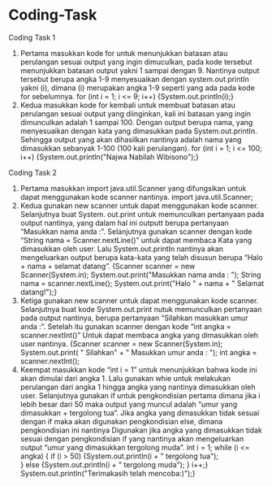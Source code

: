 # Coding-Task
Coding Task 1
1. Pertama masukkan kode for untuk menunjukkan batasan atau perulangan  sesuai output yang ingin dimuculkan, pada kode tersebut menunjukkan batasan output yakni 1 sampai dengan  9. Nantinya output tersebut berupa angka 1-9 menyesuaikan dengan system.out.printIn yakni (i), dimana (i) merupakan angka 1-9 seperti yang ada pada kode for sebelumnya.
for (int i = 1; i <= 9; i++) {System.out.println(i);}
2. Kedua masukkan kode for kembali untuk membuat batasan atau perulangan sesuai output yang diinginkan, kali ini batasan yang ingin dimunculkan adalah 1 sampai 100. Dengan output berupa nama, yang menyesuaikan dengan kata yang dimasukkan pada System.out.printIn. Sehingga output yang akan dihasilkan nantinya adalah nama yang dimasukkan sebanyak 1-100 (100 kali perulangan). 
for (int i = 1; i <= 100; i++) {System.out.println("Najwa Nabilah Wibisono");}

Coding Task 2
1. Pertama masukkan import java.util.Scanner yang difungsikan untuk dapat menggunakan kode scanner nantinya.
   import java.util.Scanner;
3. Kedua gunakan new scanner untuk dapat menggunakan kode scanner. Selanjutnya buat System. out.print untuk memunculkan pertanyaan  pada output nantinya, yang dalam hal ini outputt berupa pertanyaan “Masukkan nama anda :”. Selanjutnya gunakan scanner dengan kode “String nama = Scanner.nextLine()” untuk dapat membaca Kata yang dimasukkan oleh user. Lalu System.out.printIn nantinya akan mengeluarkan output berupa kata-kata yang telah disusun berupa “Halo + nama + selamat datang”. 
{Scanner scanner = new Scanner(System.in);
   System.out.print("Masukkan nama anda : ");
   String nama = scanner.nextLine();
   System.out.print("Halo " + nama + " Selamat datang!");}
3. Ketiga gunakan new scanner untuk dapat menggunakan kode scanner. Selanjutnya buat kode System.out.print nutuk memunculkan pertanyaan pada output nantinya, berupa pertanyaan “Silahkan masukkan umur anda :”.  Setelah itu gunakan scanner dengan kode “int angka = scanner.nextInt()” Untuk dapat membaca angka yang dimasukkan oleh user nantinya. 
{Scanner scanner = new Scanner(System.in);
   System.out.print(
           " Silahkan" +
           " Masukkan umur anda : ");
   int angka = scanner.nextInt();
4. Keempat masukkan kode “int i = 1” untuk menunjukkan bahwa kode ini akan dimulai dari angka 1. Lalu gunakan whie untuk melakukan perulangan dari angka 1 hingga angka yang nantinya dimasukkan oleh user. Selanjutnya gunakan if untuk pengkondisian pertama dimana jika i lebih besar dari 50 maka output yang muncul adalah “umur yang dimasukkan + tergolong tua”. Jika angka yang dimasukkan tidak sesuai dengan if maka akan digunakan pengkondisian else, dimana pengkondisian ini nantinya Digunakan jika angka yang dimasukkan tidak sesuai dengan pengkondisian if yang nantinya akan mengeluarkan output “umur yang dimasukkan tergolong muda”.
int i = 1;
   while (i <= angka) {
       if (i > 50) {System.out.println(i + " tergolong tua");\
       } else {System.out.println(i + " tergolong muda");
}
       i++;}
   System.out.println("Terimakasih telah mencoba:)");}


